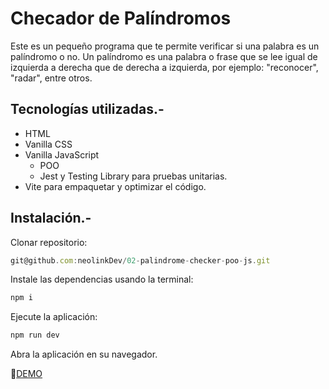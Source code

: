 # Checador de Palíndromos
Este es un pequeño programa que te permite verificar si una palabra es un palíndromo o no. Un palíndromo es una palabra o frase que se lee igual de izquierda a derecha que de derecha a izquierda, por ejemplo: "reconocer", "radar", entre otros.

## Tecnologías utilizadas.-
* HTML
* Vanilla CSS
* Vanilla JavaScript
  * POO
  * Jest y Testing Library para pruebas unitarias. 
* Vite para empaquetar y optimizar el código.

## Instalación.-
Clonar repositorio:
```js
git@github.com:neolinkDev/02-palindrome-checker-poo-js.git
```
Instale las dependencias usando la terminal:
```js
npm i
```

Ejecute la aplicación:
```js
npm run dev
```

Abra la aplicación en su navegador.

🔗[DEMO]()
